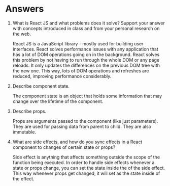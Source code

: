 # Answers

1. What is React JS and what problems does it solve? Support your answer with concepts introduced in class and from your personal research on the web.

    React JS is a JavaScript library - mostly used for building user interfaces. React solves performance issues with any application that has a lot of DOM operations going on in the background. React solves this problem by not having to run through the whole DOM or any page reloads. It only updates the differences on the previous DOM tree with the new one. This way, lots of DOM operations and refreshes are reduced, improving performance considerably.

1. Describe component state.

    The component state is an object that holds some information that may change over the lifetime of the component.

1. Describe props.

    Props are arguments passed to the component (like just parameters). They are used for passing data from parent to child. They are also immutable.

1. What are side effects, and how do you sync effects in a React component to changes of certain state or props?

    Side effect is anything that affects something outside the scope of the function being executed. In order to handle side effects whenever a state or props change, you can set the state inside the of the side effect. This way whenever props get changed, it will set as the state inside of the effect.